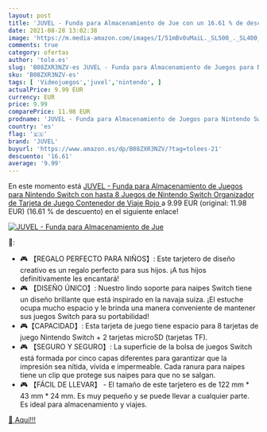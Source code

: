 ```yaml
---
layout: post
title: 'JUVEL - Funda para Almacenamiento de Jue con un 16.61 % de descuento'
date: 2021-08-28 13:02:38
image: 'https://m.media-amazon.com/images/I/51mBv0uMaiL._SL500_._SL400_.jpg'
comments: true
category: ofertas
author: 'tole.es'
slug: 'B08ZXR3NZV-es JUVEL - Funda para Almacenamiento de Juegos para Nintendo...'
sku: 'B08ZXR3NZV-es'
tags: [ 'Videojuegos','juvel','nintendo', ]
actualPrice: 9.99 EUR
currency: EUR
price: 9.99
comparePrice: 11.98 EUR
prodname: 'JUVEL - Funda para Almacenamiento de Juegos para Nintendo Switch con hasta 8 Juegos de Nintendo Switch Organizador de Tarjeta de Juego Contenedor de Viaje  Rojo '
country: 'es'
flag: '🇪🇸'
brand: 'JUVEL'
buyurl: 'https://www.amazon.es/dp/B08ZXR3NZV/?tag=tolees-21'
descuento: '16.61'
average: '9.99'
---
```


En este momento está [JUVEL - Funda para Almacenamiento de Juegos para Nintendo Switch con hasta 8 Juegos de Nintendo Switch Organizador de Tarjeta de Juego Contenedor de Viaje  Rojo ](https://www.amazon.es/dp/B08ZXR3NZV/?tag=tolees-21) a 9.99 EUR (original: 11.98 EUR) (16.61 %  de descuento) en el siguiente enlace!

[![JUVEL - Funda para Almacenamiento de Jue](https://m.media-amazon.com/images/I/51mBv0uMaiL._SL500_._SL400_.jpg)](https://www.amazon.es/dp/B08ZXR3NZV/?tag=tolees-21)

🔎:

- 🎮 【REGALO PERFECTO PARA NIÑOS】: Este tarjetero de diseño creativo es un regalo perfecto para sus hijos. ¡A tus hijos definitivamente les encantará!
- 🎮 【DISEÑO ÚNICO】: Nuestro lindo soporte para naipes Switch tiene un diseño brillante que está inspirado en la navaja suiza. ¡El estuche ocupa mucho espacio y le brinda una manera conveniente de mantener sus juegos Switch para su portabilidad!
- 🎮【CAPACIDAD】: Esta tarjeta de juego tiene espacio para 8 tarjetas de juego Nintendo Switch + 2 tarjetas microSD (tarjetas TF).
- 🎮 【SEGURO Y SEGURO】: La superficie de la bolsa de juegos Switch está formada por cinco capas diferentes para garantizar que la impresión sea nítida, vívida e impermeable. Cada ranura para naipes tiene un clip que protege sus naipes para que no se salgan.
- 🎮 【FÁCIL DE LLEVAR】 - El tamaño de este tarjetero es de 122 mm * 43 mm * 24 mm. Es muy pequeño y se puede llevar a cualquier parte. Es ideal para almacenamiento y viajes.

[🛒 Aquí!!!](https://www.amazon.es/dp/B08ZXR3NZV/?tag=tolees-21)
